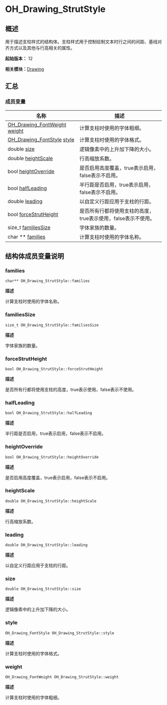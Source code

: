 # OH_Drawing_StrutStyle


## 概述

用于描述支柱样式的结构体。支柱样式用于控制绘制文本时行之间的间距、基线对齐方式以及其他与行高相关的属性。

**起始版本：** 12

**相关模块：**[Drawing](_drawing.md)


## 汇总


### 成员变量

| 名称 | 描述 | 
| -------- | -------- |
| [OH_Drawing_FontWeight](_drawing.md#oh_drawing_fontweight) [weight](#weight) | 计算支柱时使用的字体粗细。  | 
| [OH_Drawing_FontStyle](_drawing.md#oh_drawing_fontstyle) [style](#style) | 计算支柱时使用的字体格式。  | 
| double [size](#size) | 逻辑像素中的上升加下降的大小。  | 
| double [heightScale](#heightscale) | 行高缩放系数。  | 
| bool [heightOverride](#heightoverride) | 是否启用高度覆盖，true表示启用，false表示不启用。  | 
| bool [halfLeading](#halfleading) | 半行距是否启用，true表示启用，false表示不启用。  | 
| double [leading](#leading) | 以自定义行距应用于支柱的行距。  | 
| bool [forceStrutHeight](#forcestrutheight) | 是否所有行都将使用支柱的高度，true表示使用，false表示不使用。  | 
| size_t [familiesSize](#familiessize) | 字体家族的数量。  | 
| char \*\* [families](#families) | 计算支柱时使用的字体名称。  | 


## 结构体成员变量说明


### families

```
char** OH_Drawing_StrutStyle::families
```
**描述**

计算支柱时使用的字体名称。


### familiesSize

```
size_t OH_Drawing_StrutStyle::familiesSize
```

**描述**

字体家族的数量。


### forceStrutHeight

```
bool OH_Drawing_StrutStyle::forceStrutHeight
```
**描述**

是否所有行都将使用支柱的高度，true表示使用，false表示不使用。


### halfLeading

```
bool OH_Drawing_StrutStyle::halfLeading
```
**描述**

半行距是否启用，true表示启用，false表示不启用。


### heightOverride

```
bool OH_Drawing_StrutStyle::heightOverride
```

**描述**

是否启用高度覆盖，true表示启用，false表示不启用。


### heightScale

```
double OH_Drawing_StrutStyle::heightScale
```

**描述**

行高缩放系数。


### leading

```
double OH_Drawing_StrutStyle::leading
```

**描述**

以自定义行距应用于支柱的行距。


### size

```
double OH_Drawing_StrutStyle::size
```

**描述**

逻辑像素中的上升加下降的大小。


### style

```
OH_Drawing_FontStyle OH_Drawing_StrutStyle::style
```

**描述**

计算支柱时使用的字体格式。


### weight

```
OH_Drawing_FontWeight OH_Drawing_StrutStyle::weight
```

**描述**

计算支柱时使用的字体粗细。
